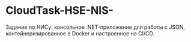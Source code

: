 # CloudTask-HSE-NIS-
Задание по НИСу: консольное .NET-приложение для работы с JSON, контейнеризированное в Docker и настроенное на CI/CD.
